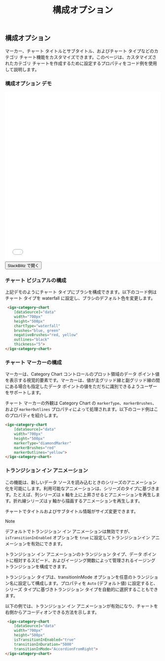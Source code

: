 ﻿---
title: 構成オプション
_description: Ignite UI for Angular Category Chart コンポーネントは複雑なデータ ビジュアライゼーションを API によって簡素化できます。ユーザーがデータのコレクションまたはコレクションのグループにバインドし、データを指定するプロパティを設定後、チャート コントロールが残りの作業を処理します。
_keywords: Ignite UI for Angular, Angular, ネイティブ Angular コンポーネント スィート, ネイティブ Angular コントロール, ネイティブ Angular コンポーネント, ネイティブ Angular コンポーネント ライブラリ, Angular チャート, Angular チャート コントロール, Angular チャート例, Angular チャート コンポーネント, Angular Category Chart
_language: ja
---
## 構成オプション

マーカー、チャート タイトルとサブタイトル、およびチャート タイプなどのカテゴリ チャート機能をカスタマイズできます。このページは、カスタマイズされたカテゴリ チャートを作成するために設定するプロパティをコード例を使用して説明します。

### 構成オプション デモ

<div class="sample-container" style="height: 550px">
    <iframe id="category-chart-config-options-sample-iframe" src='{environment:demosBaseUrl}/category-chart-config-options-sample' width="100%" height="100%" seamless frameBorder="0" onload="onSampleIframeContentLoaded(this);"></iframe>
</div>
<div>
    <button data-localize="stackblitz" class="stackblitz-btn"   data-iframe-id="category-chart-config-options-sample-iframe" data-demos-base-url="{environment:demosBaseUrl}">StackBlitz で開く
    </button>
</div>

### チャート ビジュアルの構成

上記デモのようにチャート タイプにブラシを構成できます。以下のコード例はチャート タイプを waterfall に設定し、ブラシのデフォルト色を変更します。

```html
 <igx-category-chart
    [dataSource]="data"
    width="700px"
    height="500px"
    chartType="waterfall"
	brushes="blue, green"
	negativeBrushes="red, yellow"
	outlines="black"
	thickness="5">
</igx-category-chart>
```

### チャート マーカーの構成

マーカーは、Category Chart コントロールのプロット領域のデータ ポイント値を表示する視覚的要素です。マーカーは、値が主グリッド線と副グリッド線の間にある場合も指定したデータ ポイントの値をただちに識別できるようユーザーをサポートします。

チャート マーカーの外観は Category Chart の `markerType`、`markerBrushes`、および `markerOutlines` プロパティによって処理されます。以下のコード例はこのプロパティを紹介します。

```html
<igx-category-chart
    [dataSource]="data"
    width="700px"
    height="500px"
    markerType="diamondMarker"
    markerBrushes="red"
    markerOutlines="yellow">
</igx-category-chart>
```

### トランジション イン アニメーション

この機能は、新しいデータ ソースを読み込むときのシリーズのアニメーション化を可能にします。利用可能なアニメーションは、シリーズのタイプに基づきます。たとえば、列シリーズは  x 軸を上に上昇させるとアニメーションを再生します。折れ線シリーズは y 軸から描画するアニメーションを再生します。

チャートでタイトルおよびサブタイトル情報がサイズ変更できます。

>[!NOTE] 
>デフォルトでトランジション イン アニメーションは無効ですが、`isTransitionInEnabled` オプションを `true` に設定してトランジションイン アニメーションを有効にできます。

トランジション イン アニメーションのトランジション タイプ、データ ポイントに相対するスピード、およびイージング関数によって管理されるイージング トランジションを構成できます。

トランジション タイプは、transitionInMode オプションを任意のトランジション名に設定して構成します。プロパティを `Auto` (デフォルト値) に設定すると、シリーズ タイプに基づきトランジション タイプを自動的に選択することもできます。

以下の例では、トランジション イン アニメーションが有効になり、チャートを右側からアコーディオンできる方法を示します。

```html
 <igx-category-chart
    [dataSource]="data"
    width="700px"
    height="500px"
    isTransitionInEnabled="true"
    transitionInDuration="5000"
    transitionInMode="AccordionFromRight">
</igx-category-chart>
```